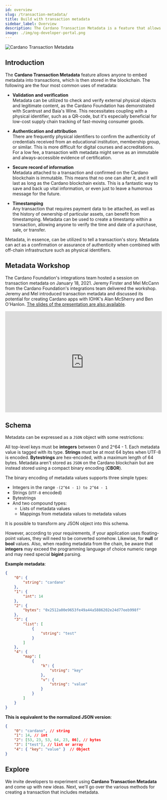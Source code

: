```yaml
---
id: overview
slug: /transaction-metadata/
title: Build with transaction metadata
sidebar_label: Overview
description: The Cardano Transaction Metadata is a feature that allows anyone to embed metadata into transactions and ultimately storing metadata into the blockchain.
image: ./img/og-developer-portal.png
---
```


![Cardano Transaction Metadata](../../static/img/card-transaction-metadata-title.svg)

## Introduction

The **Cardano Transaction Metadata** feature allows anyone to embed metadata into transactions, which is then stored in the blockchain. The following are the four most common uses of metadata:

- **Validation and verification**  
Metadata can be utilized to check and verify external physical objects and legitimate content, as the Cardano Foundation has demonstrated with Scantrust and Baia's Wine. This necessitates coupling with a physical identifier, such as a QR-code, but it's especially beneficial for low-cost supply chain tracking of fast-moving consumer goods.

- **Authentication and attribution**  
There are frequently physical identifiers to confirm the authenticity of credentials received from an educational institution, membership group, or similar. This is more difficult for digital courses and accreditations. For a low fee, a transaction with metadata might serve as an immutable and always-accessible evidence of certification.

- **Secure record of information**  
Metadata attached to a transaction and confirmed on the Cardano blockchain is immutable. This means that no one can alter it, and it will last as long as the Cardano blockchain exists. This is a fantastic way to save and back up vital information, or even just to leave a humorous message for the future.

- **Timestamping**  
Any transaction that requires payment data to be attached, as well as the history of ownership of particular assets, can benefit from timestamping. Metadata can be used to create a timestamp within a transaction, allowing anyone to verify the time and date of a purchase, sale, or transfer.

Metadata, in essence, can be utilized to tell a transaction's story. Metadata can act as a confirmation or assurance of authenticity when combined with off-chain infrastructure such as physical identifiers.

## Metadata Workshop
The Cardano Foundation's integrations team hosted a session on transaction metadata on January 18, 2021. Jeremy Firster and Mel McCann from the Cardano Foundation's integrations team delivered the workshop. Jeremy and Mel introduced transaction metadata and discussed its potential for creating Cardano apps with IOHK's Alan McSherry and Ben O'Hanlon. [The slides of the presentation are also available](https://docs.google.com/presentation/d/1KUy83TxpJwIxMHYoQQK6SYynTKrmokxgv_vRa3bpGw4/edit?usp=sharing).  

<iframe width="100%" height="325" src="https://www.youtube.com/embed/LrN3ETZ3fRM" frameborder="0" allow="accelerometer; autoplay; clipboard-write; encrypted-media; gyroscope; picture-in-picture fullscreen"></iframe>

## Schema

Metadata can be expressed as a `JSON` object with some restrictions:

All top-level keys must be **integers** between 0 and 2^64 - 1. Each metadata value is tagged with its type. **Strings** must be at most 64 bytes when UTF-8 is encoded. **Bytestrings** are hex-encoded, with a maximum length of 64 bytes. Metadata aren't stored as `JSON` on the Cardano blockchain but are instead stored using a compact binary encoding (**CBOR**).

The binary encoding of metadata values supports three simple types:

- Integers in the range `-(2^64 - 1) to 2^64 - 1`
- Strings (`UTF-8` encoded)
- Bytestrings
- And two compound types:
    - Lists of metadata values
    - Mappings from metadata values to metadata values

It is possible to transform any JSON object into this schema.

However, according to your requirements, if your application uses floating-point values, they will need to be converted somehow. Likewise, for **null** or **bool** values. Also, when reading metadata from the chain, be aware that **integers** may exceed the programming language of choice numeric range and may need special **bigint** parsing.

**Example metadata**:

```json
{
    "0": {
        "string": "cardano"
    },
    "1": {
        "int": 14
    },
    "2": {
        "bytes": "0x2512a00e9653fe49a44a5886202e24d77eeb998f"
    },
    "3": {
        "list": [
            {
                "string": "test"
            }
        ]
    },
    "4": {
        "map": [
            {
                "k": {
                    "string": "key"
                },
                "v": {
                    "string": "value"
                }
            }
        ]
    }
}
```

**This is equivalent to the normalized JSON version**:

```json
{
    "0": "cardano", // string
    "1": 14, // int
    "2": [53, 23, 53, 64, 23, 06], // bytes
    "3": ["test"], // list or array
    "4": { "key": "value" }  // Object
}
```

## Explore

We invite developers to experiment using **Cardano Transaction Metadata** and come up with new ideas. Next, we'll go over the various methods for creating a transaction that includes metadata.
